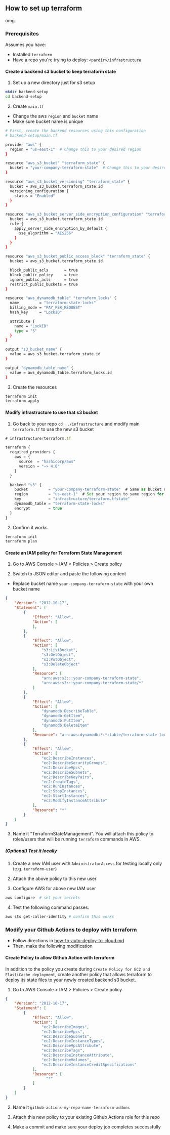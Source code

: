 ## How to set up terraform

omg.

### Prerequisites

Assumes you have:
* Installed `terraform`
* Have a repo you're trying to deploy: `<pardir>/infrastructure`

#### Create a backend s3 bucket to keep terraform state

1. Set up a new directory just for s3 setup
```sh
mkdir backend-setup
cd backend-setup
```

2. Create `main.tf`
* Change the aws `region` and `bucket` name
* Make sure bucket name is unique
```sh
# First, create the backend resources using this configuration
# backend-setup/main.tf

provider "aws" {
  region = "us-east-1"  # Change this to your desired region
}

resource "aws_s3_bucket" "terraform_state" {
  bucket = "your-company-terraform-state"  # Change this to your desired bucket name
}

resource "aws_s3_bucket_versioning" "terraform_state" {
  bucket = aws_s3_bucket.terraform_state.id
  versioning_configuration {
    status = "Enabled"
  }
}

resource "aws_s3_bucket_server_side_encryption_configuration" "terraform_state" {
  bucket = aws_s3_bucket.terraform_state.id
  rule {
    apply_server_side_encryption_by_default {
      sse_algorithm = "AES256"
    }
  }
}

resource "aws_s3_bucket_public_access_block" "terraform_state" {
  bucket = aws_s3_bucket.terraform_state.id

  block_public_acls       = true
  block_public_policy     = true
  ignore_public_acls      = true
  restrict_public_buckets = true
}

resource "aws_dynamodb_table" "terraform_locks" {
  name         = "terraform-state-locks"
  billing_mode = "PAY_PER_REQUEST"
  hash_key     = "LockID"

  attribute {
    name = "LockID"
    type = "S"
  }
}

output "s3_bucket_name" {
  value = aws_s3_bucket.terraform_state.id
}

output "dynamodb_table_name" {
  value = aws_dynamodb_table.terraform_locks.id
}
```

3. Create the resources
```sh
terraform init
terraform apply
```

#### Modify infrastructure to use that s3 bucket

1. Go back to your repo `cd ../infrastructure` and modify main `terraform.tf` to use the new s3 bucket
```js
# infrastructure/terraform.tf

terraform {
  required_providers {
    aws = {
      source  = "hashicorp/aws"
      version = "~> 4.0"
    }
  }

  backend "s3" {
    bucket         = "your-company-terraform-state"  # Same as bucket name above
    region         = "us-east-1"  # Set your region to same region for bucket
    key            = "infrastructure/terraform.tfstate"
    dynamodb_table = "terraform-state-locks"
    encrypt        = true
  }
}
```

2. Confirm it works
```sh
terraform init
terraform plan
```

#### Create an IAM policy for Terraform State Management

1. Go to AWS Console > IAM > Policies > Create policy

2. Switch to JSON editor and paste the following content
* Replace bucket name `your-company-terraform-state` with your own bucket name
```json
{
    "Version": "2012-10-17",
    "Statement": [
        {
            "Effect": "Allow",
            "Action": [
            ],
        },
        {
            "Effect": "Allow",
            "Action": [
                "s3:ListBucket",
                "s3:GetObject",
                "s3:PutObject",
                "s3:DeleteObject"
            ],
            "Resource": [
                "arn:aws:s3:::your-company-terraform-state",
                "arn:aws:s3:::your-company-terraform-state/*"
            ]
        },
        {
            "Effect": "Allow",
            "Action": [
                "dynamodb:DescribeTable",
                "dynamodb:GetItem",
                "dynamodb:PutItem",
                "dynamodb:DeleteItem"
            ],
            "Resource": "arn:aws:dynamodb:*:*:table/terraform-state-locks"
        },
        {
            "Effect": "Allow",
            "Action": [
                "ec2:DescribeInstances",
                "ec2:DescribeSecurityGroups",
                "ec2:DescribeVpcs",
                "ec2:DescribeSubnets",
                "ec2:DescribeKeyPairs",
                "ec2:CreateTags",
                "ec2:RunInstances",
                "ec2:StopInstances",
                "ec2:StartInstances",
                "ec2:ModifyInstanceAttribute"
            ],
            "Resource": "*"
        }
    ]
}
```

3. Name it "TerraformStateManagement". You will attach this policy to roles/users that will be running `terraform` commands in AWS.

##### (Optional) Test it locally

1. Create a new IAM user with `AdministratorAccess` for testing locally only (e.g. `terraform-user`)

2. Attach the above policy to this new user

3. Configure AWS for above new IAM user
```sh
aws configure  # set your secrets
```

4. Test the following command passes:
```sh
aws sts get-caller-identity # confirm this works
```

### Modify your Github Actions to deploy with terraform

* Follow directions in [how-to-auto-deploy-to-cloud.md](./how-to-auto-deploy-to-cloud.md)
* Then, make the following modification

#### Create Policy to allow Github Action with terraform

In addition to the policy you create during `Create Policy for EC2 and ElastiCache deployment`, create another policy that allows terraform to deploy its state files to your newly created backend s3 bucket.

1. Go to AWS Console > IAM > Policies > Create policy
```json
{
    "Version": "2012-10-17",
    "Statement": [
        {
            "Effect": "Allow",
            "Action": [
                "ec2:DescribeImages",
                "ec2:DescribeVpcs",
                "ec2:DescribeSubnets",
                "ec2:DescribeInstanceTypes",
                "ec2:DescribeVpcAttribute",
                "ec2:DescribeTags",
                "ec2:DescribeInstanceAttribute",
                "ec2:DescribeVolumes",
                "ec2:DescribeInstanceCreditSpecifications"
            ],
            "Resource": [
                  "*"
            ]
        }
    ]
}
```
2. Name it `github-actions-my-repo-name-terraform-addons`

3. Attach this new policy to your existing Github Actions role for this repo

4. Make a commit and make sure your deploy job completes successfully